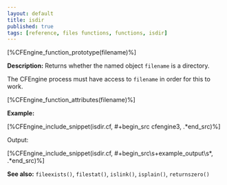 ```yaml
---
layout: default
title: isdir
published: true
tags: [reference, files functions, functions, isdir]
---
```


[%CFEngine_function_prototype(filename)%]

**Description:** Returns whether the named object `filename` is a directory.

The CFEngine process must have access to `filename` in order for this to work.

[%CFEngine_function_attributes(filename)%]

**Example:**

[%CFEngine_include_snippet(isdir.cf, #\+begin_src cfengine3, .*end_src)%]

Output:

[%CFEngine_include_snippet(isdir.cf, #\+begin_src\s+example_output\s*, .*end_src)%]

**See also:** `fileexists()`, `filestat()`, `islink()`, `isplain()`, `returnszero()`
